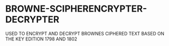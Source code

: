# BROWNE-SCIPHERENCRYPTER-DECRYPTER
USED TO ENCRYPT AND DECRYPT BROWNES CIPHERED TEXT BASED ON THE KEY EDITION 1798 AND 1802
